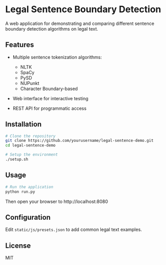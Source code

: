 # Legal Sentence Boundary Detection

A web application for demonstrating and comparing different sentence boundary detection algorithms on legal text.

## Features

- Multiple sentence tokenization algorithms:
  - NLTK
  - SpaCy
  - PySD
  - NUPunkt
  - Character Boundary-based

- Web interface for interactive testing
- REST API for programmatic access

## Installation

```bash
# Clone the repository
git clone https://github.com/yourusername/legal-sentence-demo.git
cd legal-sentence-demo

# Setup the environment
./setup.sh
```

## Usage

```bash
# Run the application
python run.py
```

Then open your browser to http://localhost:8080

## Configuration

Edit `static/js/presets.json` to add common legal text examples.

## License

MIT